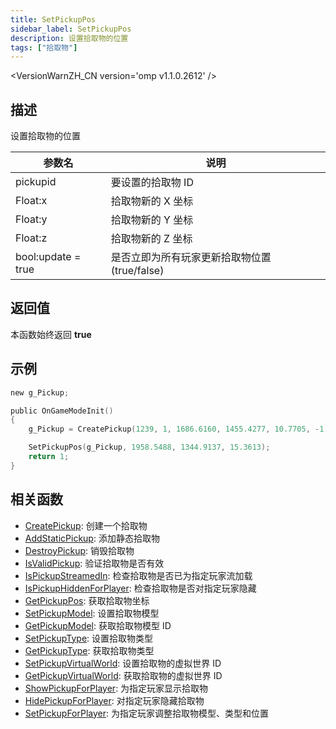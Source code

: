 ```yaml
---
title: SetPickupPos
sidebar_label: SetPickupPos
description: 设置拾取物的位置
tags: ["拾取物"]
---
```


<VersionWarnZH_CN version='omp v1.1.0.2612' />

## 描述

设置拾取物的位置

| 参数名             | 说明                                          |
| ------------------ | --------------------------------------------- |
| pickupid           | 要设置的拾取物 ID                             |
| Float:x            | 拾取物新的 X 坐标                             |
| Float:y            | 拾取物新的 Y 坐标                             |
| Float:z            | 拾取物新的 Z 坐标                             |
| bool:update = true | 是否立即为所有玩家更新拾取物位置 (true/false) |

## 返回值

本函数始终返回 **true**

## 示例

```c
new g_Pickup;

public OnGameModeInit()
{
    g_Pickup = CreatePickup(1239, 1, 1686.6160, 1455.4277, 10.7705, -1);

    SetPickupPos(g_Pickup, 1958.5488, 1344.9137, 15.3613);
    return 1;
}
```

## 相关函数

- [CreatePickup](CreatePickup): 创建一个拾取物
- [AddStaticPickup](AddStaticPickup): 添加静态拾取物
- [DestroyPickup](DestroyPickup): 销毁拾取物
- [IsValidPickup](IsValidPickup): 验证拾取物是否有效
- [IsPickupStreamedIn](IsPickupStreamedIn): 检查拾取物是否已为指定玩家流加载
- [IsPickupHiddenForPlayer](IsPickupHiddenForPlayer): 检查拾取物是否对指定玩家隐藏
- [GetPickupPos](GetPickupPos): 获取拾取物坐标
- [SetPickupModel](SetPickupModel): 设置拾取物模型
- [GetPickupModel](GetPickupModel): 获取拾取物模型 ID
- [SetPickupType](SetPickupType): 设置拾取物类型
- [GetPickupType](GetPickupType): 获取拾取物类型
- [SetPickupVirtualWorld](SetPickupVirtualWorld): 设置拾取物的虚拟世界 ID
- [GetPickupVirtualWorld](GetPickupVirtualWorld): 获取拾取物的虚拟世界 ID
- [ShowPickupForPlayer](ShowPickupForPlayer): 为指定玩家显示拾取物
- [HidePickupForPlayer](HidePickupForPlayer): 对指定玩家隐藏拾取物
- [SetPickupForPlayer](SetPickupForPlayer): 为指定玩家调整拾取物模型、类型和位置

